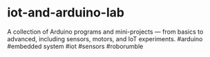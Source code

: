 # iot-and-arduino-lab
A collection of Arduino programs and mini-projects — from basics to advanced, including sensors, motors, and IoT experiments.
#arduino
#embedded system 
#iot
#sensors
#roborumble
